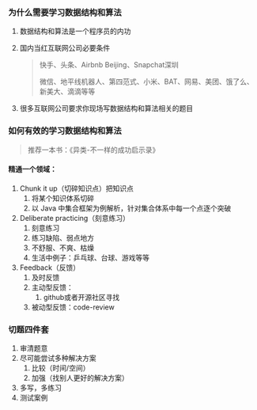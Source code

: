 ### 为什么需要学习数据结构和算法

1. 数据结构和算法是一个程序员的内功

2. 国内当红互联网公司必要条件

   > 快手、头条、Airbnb Beijing、Snapchat深圳
   >
   > 微信、地平线机器人、第四范式、小米、BAT、网易、美团、饿了么、新美大、滴滴等等

3. 很多互联网公司要求你现场写数据结构和算法相关的题目



### 如何有效的学习数据结构和算法

> 推荐一本书：《异类-不一样的成功启示录》

#### 精通一个领域：

1. Chunk it up（切碎知识点）把知识点
   1. 将某个知识体系切碎
   2. 以 Java 中集合框架为例解析，针对集合体系中每一个点逐个突破
2. Deliberate practicing（刻意练习）
   1. 刻意练习
   2. 练习缺陷、弱点地方
   3. 不舒服、不爽、枯燥
   4. 生活中例子：乒乓球、台球、游戏等等
3. Feedback（反馈）
   1. 及时反馈
   2. 主动型反馈：
      1. github或者开源社区寻找
   3. 被动型反馈：code-review

### 切题四件套

1. 审清题意
2. 尽可能尝试多种解决方案
   1. 比较（时间/空间）
   2. 加强（找别人更好的解决方案）
3. 多写，多练习
4. 测试案例

